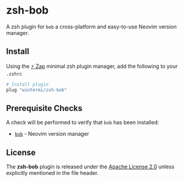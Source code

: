 # zsh-bob
A zsh plugin for `bob` a cross-platform and easy-to-use Neovim version manager.

## Install
Using the [:zap: Zap](https://www.zapzsh.org/) minimal zsh plugin manager, add the following to your `.zshrc`

```sh
# Install plugin
plug "wintermi/zsh-bob"
```

## Prerequisite Checks
A check will be performed to verify that `bob` has been installed:

- [`bob`](https://github.com/MordechaiHadad/bob) - Neovim version manager


## License
The **zsh-bob** plugin is released under the [Apache License 2.0](https://github.com/wintermi/zsh-bob/blob/main/LICENSE) unless explicitly mentioned in the file header.
